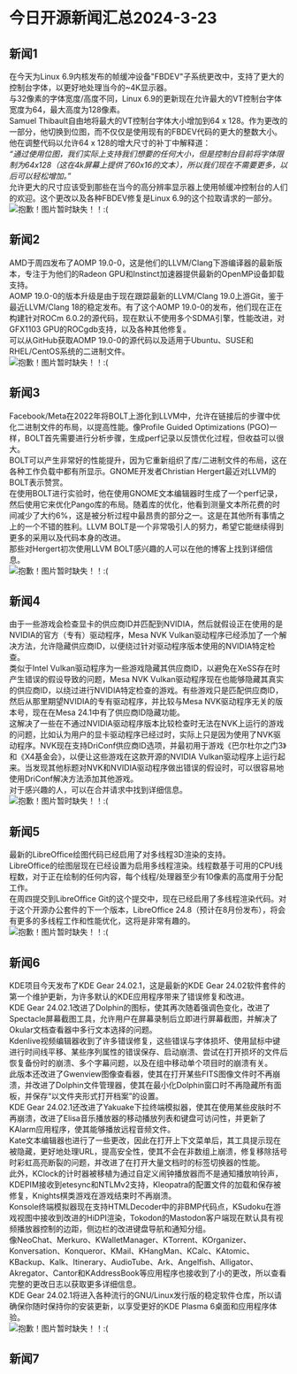 # 今日开源新闻汇总2024-3-23
## 新闻1
在今天为Linux 6.9内核发布的帧缓冲设备"FBDEV"子系统更改中，支持了更大的控制台字体，以更好地处理当今的~4K显示器。
<br>
与32像素的字体宽度/高度不同，Linux 6.9的更新现在允许最大的VT控制台字体宽度为64，最大高度为128像素。
<br>
Samuel Thibault自由地将最大的VT控制台字体大小增加到64 x 128。作为更改的一部分，他切换到位图，而不仅仅是使用现有的FBDEV代码的更大的整数大小。他在调整代码以允许64 x 128的增大尺寸的补丁中解释道：
<br>
*“通过使用位图，我们实际上支持我们想要的任何大小，但是控制台目前将字体限制为64x128（这在4k屏幕上提供了60x16的文本），所以我们现在不需要更多，以后可以轻松增加。”*
<br>
允许更大的尺寸应该受到那些在当今的高分辨率显示器上使用帧缓冲控制台的人们的欢迎。这个更改以及各种FBDEV修复是Linux 6.9的这个拉取请求的一部分。
<br>
![抱歉！图片暂时缺失！！:(](img/1.png)
## 新闻2
AMD于周四发布了AOMP 19.0-0，这是他们的LLVM/Clang下游编译器的最新版本，专注于为他们的Radeon GPU和Instinct加速器提供最新的OpenMP设备卸载支持。
<br>
AOMP 19.0-0的版本升级是由于现在跟踪最新的LLVM/Clang 19.0上游Git，鉴于最近LLVM/Clang 18的稳定发布。有了这个AOMP 19.0-0的发布，他们现在正在构建针对ROCm 6.0.2的源代码，现在默认不使用多个SDMA引擎，性能改进，对GFX1103 GPU的ROCgdb支持，以及各种其他修复。
<br>
可以从GitHub获取AOMP 19.0-0的源代码以及适用于Ubuntu、SUSE和RHEL/CentOS系统的二进制文件。
<br>
![抱歉！图片暂时缺失！！:(](img/2.png)
## 新闻3
Facebook/Meta在2022年将BOLT上游化到LLVM中，允许在链接后的步骤中优化二进制文件的布局，以提高性能。像Profile Guided Optimizations (PGO)一样，BOLT首先需要进行分析步骤，生成perf记录以反馈优化过程，但收益可以很大。
<br>
BOLT可以产生非常好的性能提升，因为它重新组织了库/二进制文件的布局，这在各种工作负载中都有所显示。GNOME开发者Christian Hergert最近对LLVM的BOLT表示赞赏。
<br>
在使用BOLT进行实验时，他在使用GNOME文本编辑器时生成了一个perf记录，然后使用它来优化Pango库的布局。随着库的优化，他看到测量文本所花费的时间减少了大约6%，这是被分析过程中最昂贵的部分之一。这是在其他所有事情之上的一个不错的胜利。LLVM BOLT是一个非常吸引人的努力，希望它能继续得到更多的采用以及代码本身的改进。
<br>
那些对Hergert初次使用LLVM BOLT感兴趣的人可以在他的博客上找到详细信息。
<br>
![抱歉！图片暂时缺失！！:(](img/3.png)
## 新闻4
由于一些游戏会检查显卡的供应商ID并匹配到NVIDIA，然后就假设正在使用的是NVIDIA的官方（专有）驱动程序，Mesa NVK Vulkan驱动程序已经添加了一个解决方法，允许隐藏供应商ID，以便绕过针对驱动程序版本使用的NVIDIA特定检查。
<br>
类似于Intel Vulkan驱动程序为一些游戏隐藏其供应商ID，以避免在XeSS存在时产生错误的假设导致的问题，Mesa NVK Vulkan驱动程序现在也能够隐藏其真实的供应商ID，以绕过进行NVIDIA特定检查的游戏。有些游戏只是匹配供应商ID，然后从那里期望NVIDIA的专有驱动程序，并比较与Mesa NVK驱动程序无关的版本号，现在在Mesa 24.1中有了供应商ID隐藏功能。
<br>
这解决了一些在不通过NVIDIA驱动程序版本比较检查时无法在NVK上运行的游戏的问题，比如认为用户的显卡驱动程序已经过时，实际上只是因为使用了NVK驱动程序。NVK现在支持DriConf供应商ID选项，并最初用于游戏《巴尔杜尔之门3》和《X4基金会》，以便让这些游戏在这款开源的NVIDIA Vulkan驱动程序上运行起来。当发现其他标题对NVK和NVIDIA驱动程序做出错误的假设时，可以很容易地使用DriConf解决方法添加其他游戏。
<br>
对于感兴趣的人，可以在合并请求中找到详细信息。
<br>
![抱歉！图片暂时缺失！！:(](img/4.png)
## 新闻5
最新的LibreOffice绘图代码已经启用了对多线程3D渲染的支持。
<br>
LibreOffice的绘图层现在已经设置为启用多线程渲染。线程数基于可用的CPU线程数，对于正在绘制的任何内容，每个线程/处理器至少有10像素的高度用于分配工作。
<br>
在周四提交到LibreOffice Git的这个提交中，现在已经启用了多线程渲染代码。对于这个开源办公套件的下一个版本，LibreOffice 24.8（预计在8月份发布），将会有更多的多线程工作和性能优化，这将是非常有趣的。
<br>
![抱歉！图片暂时缺失！！:(](img/5.png)
## 新闻6
KDE项目今天发布了KDE Gear 24.02.1，这是最新的KDE Gear 24.02软件套件的第一个维护更新，为许多默认的KDE应用程序带来了错误修复和改进。
<br>
KDE Gear 24.02.1改进了Dolphin的图标，使其再次随着强调色变化，改进了Spectacle屏幕截图工具，允许用户在屏幕录制后立即进行屏幕截图，并解决了Okular文档查看器中多行文本选择的问题。
<br>
Kdenlive视频编辑器收到了许多错误修复，这些错误与字体损坏、使用鼠标中键进行时间线平移、某些序列属性的错误保存、启动崩溃、尝试在打开损坏的文件后恢复备份时的崩溃、多个字幕问题，以及在组中移动单个项目时的崩溃有关。
<br>
此版本还改进了Gwenview图像查看器，使其在打开某些FITS图像文件时不再崩溃，并改进了Dolphin文件管理器，使其在最小化Dolphin窗口时不再隐藏所有面板，并保存“以文件夹形式打开档案”的设置。
<br>
KDE Gear 24.02.1还改进了Yakuake下拉终端模拟器，使其在使用某些皮肤时不再崩溃，改进了Elisa音乐播放器的移动播放列表和键盘可访问性，并更新了KAlarm应用程序，使其能够播放远程音频文件。
<br>
Kate文本编辑器也进行了一些更改，因此在打开上下文菜单后，其工具提示现在被隐藏，更好地处理URL，提高安全性，使其不会在非数组上崩溃，修复移除括号时彩虹高亮断裂的问题，并改进了在打开大量文档时的标签切换器的性能。
<br>
此外，KClock的计时器被移植为通过自定义闹钟播放器而不是通知播放响铃声，KDEPIM接收到etesync和NTLMv2支持，Kleopatra的配置文件的加载和保存被修复，Knights棋类游戏在游戏结束时不再崩溃。
<br>
Konsole终端模拟器现在支持HTMLDecoder中的非BMP代码点，KSudoku在游戏视图中接收到改进的HiDPI渲染，Tokodon的Mastodon客户端现在默认具有视频播放器控制的边距，侧边栏的改进键盘导航和通知分组。
<br>
像NeoChat、Merkuro、KWalletManager、KTorrent、KOrganizer、Konversation、Konqueror、KMail、KHangMan、KCalc、KAtomic、KBackup、Kalk、Itinerary、AudioTube、Ark、Angelfish、Alligator、Akregator、Cantor和KAddressBook等应用程序也接收到了小的更改，所以查看完整的更改日志以获取更多详细信息。
<br>
KDE Gear 24.02.1将进入各种流行的GNU/Linux发行版的稳定软件仓库，所以请确保你随时保持你的安装更新，以享受更好的KDE Plasma 6桌面和应用程序体验。
<br>
![抱歉！图片暂时缺失！！:(](img/6.png)
## 新闻7
